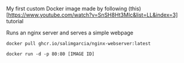 My first custom Docker image made by following (this)[https://www.youtube.com/watch?v=SnSH8Ht3MIc&list=LL&index=3] tutorial

Runs an nginx server and serves a simple webpage

`docker pull ghcr.io/salimgarcia/nginx-webserver:latest`

`docker run -d -p 80:80 [IMAGE ID]`